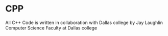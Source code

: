 # CPP
All C++ Code is written in collaboration with Dallas college by Jay Laughlin
Computer Science Faculty at Dallas college
